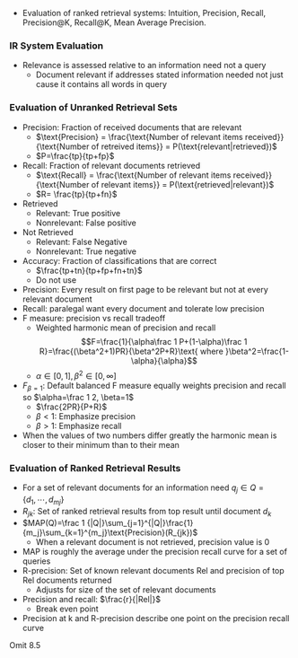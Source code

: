 - Evaluation of ranked retrieval systems: Intuition, Precision, Recall, Precision@K, Recall@K, Mean Average Precision.
### IR System Evaluation
- Relevance is assessed relative to an information need not a query
	- Document relevant if addresses stated information needed not just cause it contains all words in query
### Evaluation of Unranked Retrieval Sets
- Precision: Fraction of received documents that are relevant
	- $\text{Precision} = \frac{\text{Number of relevant items received}}{\text{Number of retreived items}} = P(\text{relevant|retrieved})$
	- $P=\frac{tp}{tp+fp}$
- Recall: Fraction of relevant documents retrieved
	- $\text{Recall} = \frac{\text{Number of relevant items received}}{\text{Number of relevant items}} = P(\text{retrieved|relevant})$
	- $R= \frac{tp}{tp+fn}$
- Retrieved
	- Relevant: True positive
	- Nonrelevant: False positive
- Not Retrieved
	- Relevant: False Negative
	- Nonrelevant: True negative
- Accuracy: Fraction of classifications that are correct
	- $\frac{tp+tn}{tp+fp+fn+tn}$
	- Do not use
- Precision: Every result on first page to be relevant but not at every relevant document
- Recall: paralegal want every document and tolerate low precision
- F measure: precision vs recall tradeoff
	- Weighted harmonic mean of precision and recall $$F=\frac{1}{\alpha\frac 1 P+(1-\alpha)\frac 1 R}=\frac{(\beta^2+1)PR}{\beta^2P+R}\text{ where }\beta^2=\frac{1-\alpha}{\alpha}$$
	- $\alpha\in[0,1], \beta^2\in[0,\infty]$
- $F_{\beta=1}$: Default balanced F measure equally weights precision and recall so $\alpha=\frac 1 2, \beta=1$
	- $\frac{2PR}{P+R}$
	- $\beta<1$: Emphasize precision
	- $\beta>1$: Emphasize recall
- When the values of two numbers differ greatly the harmonic mean is closer to their minimum than to their mean
### Evaluation of Ranked Retrieval Results
- For a set of relevant documents for an information need $q_j\in Q = \{d_1,\cdots, d_{mj}\}$
- $R_{jk}$: Set of ranked retrieval results from top result until document $d_k$
- $MAP(Q)=\frac 1 {|Q|}\sum_{j=1}^{|Q|}\frac{1}{m_j}\sum_{k=1}^{m_j}\text{Precision}(R_{jk})$
	- When a relevant document is not retrieved, precision value is 0
- MAP is roughly the average under the precision recall curve for a set of queries
- R-precision: Set of known relevant documents Rel and precision of top Rel documents returned
	- Adjusts for size of the set of relevant documents
- Precision and recall: $\frac{r}{|Rel|}$
	- Break even point
- Precision at k and R-precision describe one point on the precision recall curve

Omit 8.5 
